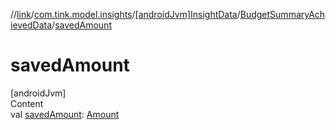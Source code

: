 //[link](../../../index.md)/[com.tink.model.insights](../../index.md)/[[androidJvm]InsightData](../index.md)/[BudgetSummaryAchievedData](index.md)/[savedAmount](saved-amount.md)



# savedAmount  
[androidJvm]  
Content  
val [savedAmount](saved-amount.md): [Amount](../../../com.tink.model.misc/[android-jvm]-amount/index.md)  



